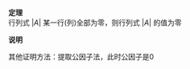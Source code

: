 **定理**    
行列式 $|A|$ 某一行(列)全部为零，则行列式 $|A|$ 的值为零    
    
    
    
**说明**    
    
其他证明方法：提取公因子法，此时公因子是0    
